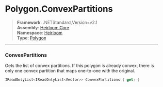 # Polygon.ConvexPartitions

> **Framework**: .NETStandard,Version=v2.1  
> **Assembly**: [Heirloom.Core][0]  
> **Namespace**: [Heirloom][0]  
> **Type**: [Polygon][1]

--------------------------------------------------------------------------------

### ConvexPartitions

Gets the list of convex partitions. If this polygon is already convex, there is only one convex partition that maps one-to-one with the original.

```cs
IReadOnlyList<IReadOnlyList<Vector>> ConvexPartitions { get; }
```

[0]: ../Heirloom.Core.md
[1]: Heirloom.Polygon.md
